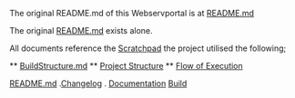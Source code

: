 The original README.md of this Webservportal is at [README.md](/docs/README.md)

The original [README.md](./docs/README.md) exists alone.

All documents reference the [Scratchpad](./docs/Scratchpad2.md)
the project utilised the following;

** [BuildStructure.md](./docs/buildstructure.md)
** [Project Structure](./docs/ProjectStructure.md)
** [Flow of Execution](./docs/flowofexecution.md)

[README.md](.docs/README.md) .[Changelog](./docs/CHANGELOG.md) . [Documentation](./docs/sphinxdocs/docs/) [Build](./docs/build)

